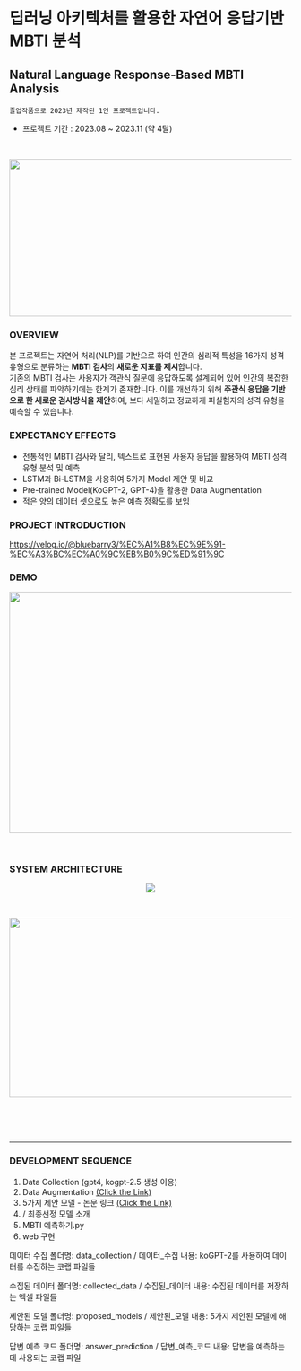 # 딥러닝 아키텍처를 활용한 자연어 응답기반 MBTI 분석
## Natural Language Response-Based MBTI Analysis
`졸업작품으로 2023년 제작된 1인 프로젝트입니다.`
- 프로젝트 기간 : 2023.08 ~ 2023.11 (약 4달)</br>

</br>

<p align="center">
<img src="https://github.com/Ryuhamaa/MBTI-PRJ/assets/90309728/c8dc0bb6-4789-4b4a-a349-16acb55b89c2" width="600" height="280"/>
</p>

### OVERVIEW
본 프로젝트는 자연어 처리(NLP)를 기반으로 하여 인간의 심리적 특성을 16가지 성격 유형으로 분류하는 **MBTI 검사**의 **새로운 지표를 제시**합니다. </br>
기존의 MBTI 검사는 사용자가 객관식 질문에 응답하도록 설계되어 있어 인간의 복잡한 심리 상태를 파악하기에는 한계가 존재합니다.
이를 개선하기 위해 **주관식 응답을 기반으로 한 새로운 검사방식을 제안**하여, 보다 세밀하고 정교하게 피실험자의 성격 유형을 예측할 수 있습니다.</br>

### EXPECTANCY EFFECTS
- 전통적인 MBTI 검사와 달리, 텍스트로 표현된 사용자 응답을 활용하여 MBTI 성격 유형 분석 및 예측
- LSTM과 Bi-LSTM을 사용하여 5가지 Model 제안 및 비교
- Pre-trained Model(KoGPT-2, GPT-4)을 활용한 Data Augmentation
- 적은 양의 데이터 셋으로도 높은 예측 정확도를 보임

### PROJECT INTRODUCTION
 https://velog.io/@bluebarry3/%EC%A1%B8%EC%9E%91-%EC%A3%BC%EC%A0%9C%EB%B0%9C%ED%91%9C
</br>

### DEMO

<p align="center">
  <img src="https://github.com/Ryuhamaa/MBTI-Analysis-project/assets/90309728/075810f0-ec34-4990-8f20-a8eb2c9fa234" width="600" height="430"/>
</p>
</br>


###  SYSTEM ARCHITECTURE
<p align="center">
  <img src="https://github.com/Ryuhamaa/MBTI-PRJ/assets/90309728/f8e94add-7095-432e-92a1-1e9e4a5bd849"/>
</p>
</br>

<p align="center">
  <img src="https://github.com/Ryuhamaa/MBTI-PRJ/assets/90309728/df63c40d-11f4-47f9-acf2-742d1066dcd7"width="550" height="320"/>
</p>


</br></br></br>
___
### DEVELOPMENT SEQUENCE
1. Data Collection (gpt4, kogpt-2.5 생성 이용)
2. Data Augmentation [(Click the Link)](https://github.com/Hayeonggg/Easy-Data-Augmentation-Techniques) 
3. 5가지 제안 모델 - 논문 링크 [(Click the Link)](file:///C:/Users/RACS/Desktop/[%EC%9C%A0%ED%95%98%EC%98%81]2023%EB%85%84%20%EC%9C%B5%EB%B3%B5%ED%95%A9%EC%A7%80%EC%8B%9D%ED%95%99%ED%9A%8C%20%EC%B6%94%EA%B3%84%ED%95%99%EC%88%A0%EB%8C%80%ED%9A%8C%20%EB%85%BC%EB%AC%B8%EC%A7%91.pdf) 
4. / 최종선정 모델 소개
5. MBTI 예측하기.py
6. web 구현

데이터 수집
폴더명: data_collection / 데이터_수집
내용: koGPT-2를 사용하여 데이터를 수집하는 코랩 파일들

수집된 데이터
폴더명: collected_data / 수집된_데이터
내용: 수집된 데이터를 저장하는 엑셀 파일들

제안된 모델
폴더명: proposed_models / 제안된_모델
내용: 5가지 제안된 모델에 해당하는 코랩 파일들

답변 예측 코드
폴더명: answer_prediction / 답변_예측_코드
내용: 답변을 예측하는 데 사용되는 코랩 파일








